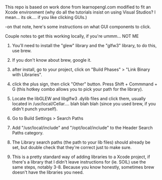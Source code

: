This repo is based on work done from learnopengl.com  modified to fit an Xcode environment
(why do all the tutorials insist on using Visual Studios?  I mean... its ok.... if you like clicking GUIs.)

-on that note, here's some instructions on what GUI components to click.

Couple notes to get this working locally, if you're ummm... NOT ME

1. You'll need to install the "glew" library and the "glfw3" library, to do this, use brew.

2. If you don't know about brew, google it.

3. after install, go to your project, click on "Build Phases" > "Link Binary with Libraries".

4. click the plus sign, then click "Other" button.  Press Shift + Commmand + G (this hotkey combo allows you to pick your path for the library).

5. Locate the libGLEW and libglfw3 .dylib files and click them, usually located in /usr/local/Cellar.... blah blah blah (since you used brew, if you didn't punch yourself).

6. Go to Build Settings > Search Paths

7. Add "/usr/local/include" and "/opt/local/include" to the Header Search Paths category.

8. The Library search paths (the path to your lib files) should already be set, but double check that they're correct just to make sure.

9. This is a pretty standard way of adding libraries to a Xcode project, if there's a library that I didn't leave instructions for (ie. SOIL) use the same steps, notably 3-8.  Because you know honestly, sometimes brew doesn't have the libraries you need. 